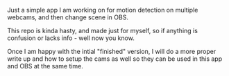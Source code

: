 Just a simple app I am working on for motion detection on multiple webcams, and then change scene in OBS.

This repo is kinda hasty, and made just for myself, so if anything is confusion or lacks info - well now you know.

Once I am happy with the intial "finished" version, I will do a more proper write up and how to setup the cams as well so they can be used in this app and OBS at the same time.